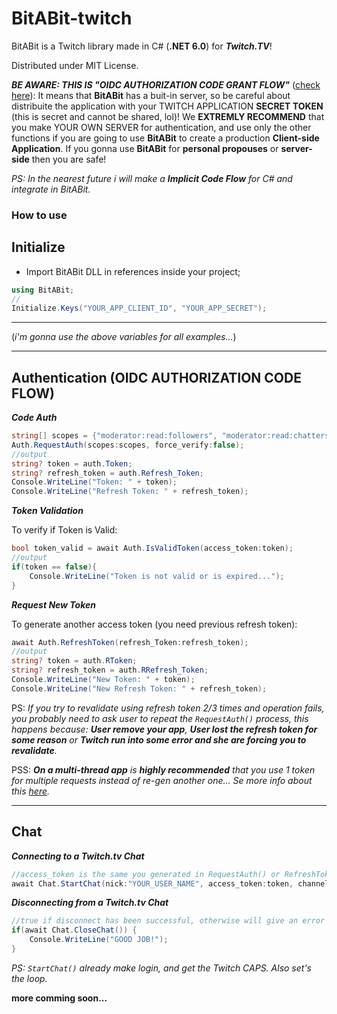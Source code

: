 # BitABit-twitch
BitABit is a Twitch library made in C# (**.NET 6.0**) for ***Twitch.TV***!

Distributed under MIT License.


***BE AWARE: THIS IS "OIDC AUTHORIZATION CODE GRANT FLOW"*** ([check here](https://dev.twitch.tv/docs/authentication/getting-tokens-oauth/#authorization-code-grant-flow)): It means that **BitABit** has a buit-in server, so be careful about distribuite the application with your TWITCH APPLICATION **SECRET TOKEN** (this is secret and cannot be shared, lol)! We **EXTREMLY RECOMMEND** that you make YOUR OWN SERVER for authentication, and use only the other functions if you are going to use **BitABit** to create a production **Client-side Application**. If you gonna use **BitABit** for **personal propouses** or **server-side** then you are safe!

_PS: In the nearest future i will make a **Implicit Code Flow** for C# and integrate in BitABit._

### How to use

## Initialize

- Import BitABit DLL in references inside your project;

```csharp
using BitABit;
//
Initialize.Keys("YOUR_APP_CLIENT_ID", "YOUR_APP_SECRET");
```

---

(_i'm gonna use the above variables for all examples..._)

---

## Authentication (OIDC AUTHORIZATION CODE FLOW)

***Code Auth***

```csharp
string[] scopes = {"moderator:read:followers", "moderator:read:chatters"};
Auth.RequestAuth(scopes:scopes, force_verify:false);
//output
string? token = auth.Token;
string? refresh_token = auth.Refresh_Token;
Console.WriteLine("Token: " + token);
Console.WriteLine("Refresh Token: " + refresh_token);
```

***Token Validation***

To verify if Token is Valid:
```csharp
bool token_valid = await Auth.IsValidToken(access_token:token);
//output
if(token == false){
	Console.WriteLine("Token is not valid or is expired...");
}
```

***Request New Token***

To generate another access token (you need previous refresh token):
```csharp
await Auth.RefreshToken(refresh_Token:refresh_token);
//output
string? token = auth.RToken;
string? refresh_token = auth.RRefresh_Token;
Console.WriteLine("New Token: " + token);
Console.WriteLine("New Refresh Token: " + refresh_token);
```

PS: _If you try to revalidate using refresh token 2/3 times and operation fails, you probably need to ask user to repeat the `RequestAuth()` process, this happens because: **User remove your app**, **User lost the refresh token for some reason** or **Twitch run into some error and she are forcing you to revalidate**._

PSS: _**On a multi-thread app** is **highly recommended** that you use 1 token for multiple requests instead of re-gen another one... Se more info about this [here](https://dev.twitch.tv/docs/authentication/refresh-tokens/#handling-token-refreshes-in-a-multi-threaded-app)._

---

## Chat

***Connecting to a Twitch.tv Chat***

```csharp
//access_token is the same you generated in RequestAuth() or RefreshToken() function. 
await Chat.StartChat(nick:"YOUR_USER_NAME", access_token:token, channel:"CHANNEL_TO_CONNECT", debug:true);
```

***Disconnecting from a Twitch.tv Chat***
```csharp
//true if disconnect has been successful, otherwise will give an error an return False.
if(await Chat.CloseChat()) {
	Console.WriteLine("GOOD JOB!");
}
```

_PS: `StartChat()` already make login, and get the Twitch CAPS. Also set's the loop._

**more comming soon...**